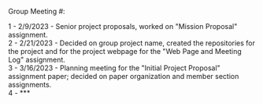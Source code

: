 Group Meeting #:  
   
1 - 2/9/2023 - Senior project proposals, worked on "Mission Proposal" assignment.  
2 - 2/21/2023 - Decided on group project name, created the repositories for the project and for the project webpage for the "Web Page and Meeting Log" assignment.  
3 - 3/16/2023 - Planning meeting for the "Initial Project Proposal" assignment paper; decided on paper organization and member section assignments.  
4 - ***
